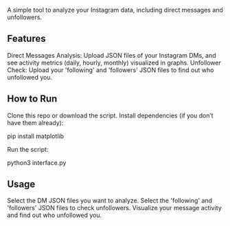 A simple tool to analyze your Instagram data, including direct messages and unfollowers.

## Features

Direct Messages Analysis: Upload JSON files of your Instagram DMs, and see activity metrics (daily, hourly, monthly) visualized in graphs.
Unfollower Check: Upload your 'following' and 'followers' JSON files to find out who unfollowed you.

## How to Run

Clone this repo or download the script.
Install dependencies (if you don’t have them already):

pip install matplotlib

Run the script:

python3 interface.py

## Usage

Select the DM JSON files you want to analyze.
Select the 'following' and 'followers' JSON files to check unfollowers.
Visualize your message activity and find out who unfollowed you.
